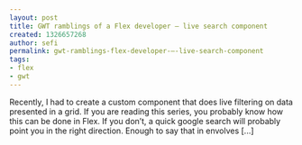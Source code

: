 ```yaml
---
layout: post
title: GWT ramblings of a Flex developer – live search component
created: 1326657268
author: sefi
permalink: gwt-ramblings-flex-developer-–-live-search-component
tags:
- flex
- gwt
---
```

Recently, I had to create a custom component that does live filtering on data presented in a grid. If you are reading this series, you probably know how this can be done in Flex. If you don’t, a quick google search will probably point you in the right direction. Enough to say that in envolves [...]<img alt="" border="0" src="http://stats.wordpress.com/b.gif?host=flexblackbelt.wordpress.com&blog=5633522&post=545&subd=flexblackbelt&ref=&feed=1" width="1" height="1" />
